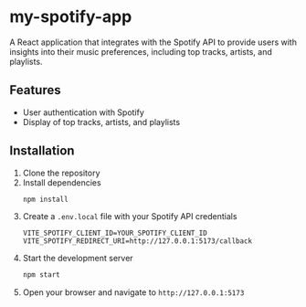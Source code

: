 # my-spotify-app

A React application that integrates with the Spotify API to provide users with insights into their music preferences, including top tracks, artists, and playlists.

## Features

- User authentication with Spotify
- Display of top tracks, artists, and playlists

## Installation

1. Clone the repository
2. Install dependencies
    ```bash
    npm install
    ```
3. Create a `.env.local` file with your Spotify API credentials
    ```env
    VITE_SPOTIFY_CLIENT_ID=YOUR_SPOTIFY_CLIENT_ID
    VITE_SPOTIFY_REDIRECT_URI=http://127.0.0.1:5173/callback
    ```
4. Start the development server
    ```bash
    npm start
    ``` 
5. Open your browser and navigate to `http://127.0.0.1:5173`


